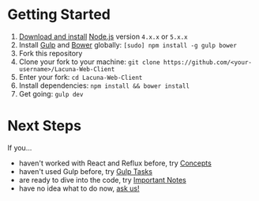 # Getting Started

1. [Download and install](https://nodejs.org/en/download/) [Node.js](https://nodejs.org) version `4.x.x` or `5.x.x`
2. Install [Gulp](http://gulpjs.com/) and [Bower](http://bower.io) globally: `[sudo] npm install -g gulp bower`
3. Fork this repository
4. Clone your fork to your machine: `git clone https://github.com/<your-username>/Lacuna-Web-Client`
5. Enter your fork: `cd Lacuna-Web-Client`
6. Install dependencies: `npm install && bower install`
7. Get going: `gulp dev`

# Next Steps

If you...

- haven't worked with React and Reflux before, try [Concepts](concepts.md)
- haven't used Gulp before, try [Gulp Tasks](gulp-tasks.md)
- are ready to dive into the code, try [Important Notes](important-notes.md)
- have no idea what to do now, [ask us!](https://github.com/plainblack/Lacuna-Web-Client/issues)
